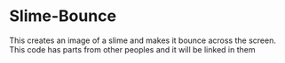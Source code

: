 # Slime-Bounce
This creates an image of a slime and makes it bounce across the screen. This code has parts from other peoples and it will be linked in them 
